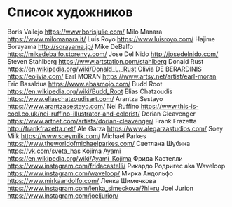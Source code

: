 # Список художников

Boris Vallejo https://www.borisjulie.com/
Milo Manara https://www.milomanara.it/
Luis Royo https://www.luisroyo.com/
Hajime Sorayama http://sorayama.jp/
Mike DeBalfo https://mikedebalfo.storenvy.com/
Jose Del Nido http://josedelnido.com/
Steven Stahlberg https://www.artstation.com/stahlberg
Donald Rust https://en.wikipedia.org/wiki/Donald_L._Rust
Olivia DE BERARDINIS https://eolivia.com/
Earl MORAN https://www.artsy.net/artist/earl-moran
Eric Basaldua https://www.ebasmojo.com/
Budd Root https://en.wikipedia.org/wiki/Budd_Root
Elias Chatzoudis https://www.eliaschatzoudisart.com/
Arantza Sestayo https://www.arantzasestayo.com/
Nei Ruffino https://www.this-is-cool.co.uk/nei-ruffino-illustrator-and-colorist/
Dorian Cleavenger https://www.artnet.com/artists/dorian-cleavenger/
Frank Frazetta http://frankfrazetta.net/
Ale Garza https://www.alegarzastudios.com/
Soey Milk https://www.soeymilk.com/
Michael Parkes https://www.theworldofmichaelparkes.com/
Светлана Шубина https://vk.com/sveta_has
Kojima Ayami https://en.wikipedia.org/wiki/Ayami_Kojima
Фрида Кастелли https://www.instagram.com/fridacastelli/
Рикардо Родригес aka Waveloop https://www.instagram.com/waveloop/
Мирка Андольфо https://www.mirkaandolfo.com/
Ленка Шимечкова https://www.instagram.com/lenka_simeckova/?hl=ru
Joel Jurion https://www.instagram.com/joeljurion/
